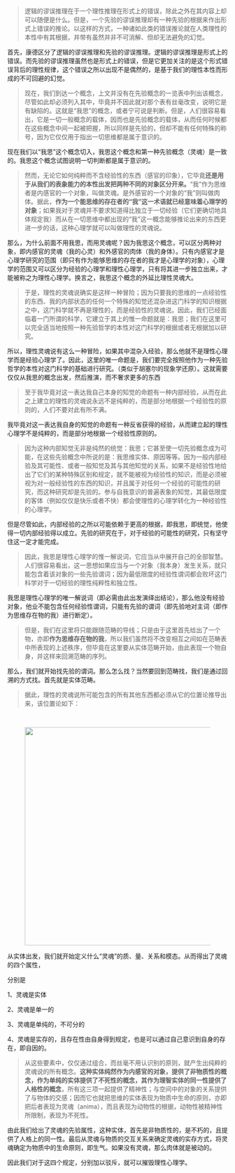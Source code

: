 <blockquote data-pid="g-pRFiVK">逻辑的谬误推理在于一个理性推理在形式上的错误，除此之外在其内容上却可以随便是什么。但是，一个先验的谬误推理却有一种先验的根据来作出形式上错误的推论。以这样的方式，一种诸如此类的错误推论就在人类理性的本性中有其根据，并带有虽然并非不可消解、但却无法避免的幻觉。</blockquote><p data-pid="t8f3i1QY">首先，康德区分了逻辑的谬误推理和先验的谬误推理。逻辑的谬误推理是形式上的错误。而先验的谬误推理虽然也是形式上的错误，但是它更加关注的是这个形式错误背后的理性规律，这个错误之所以出现不是偶然的，是基于我们的理性本性而形成的不可回避的幻觉。</p><blockquote data-pid="SGn5Wott">现在，我们到达一个概念，上文并没有在先验概念的一览表中列出该概念，尽管如此却必须列入其中，毕竟并不因此就对那个表有丝毫改变，说明它是有缺陷的。这就是“我思”的概念，或者宁可说是判断。但是，人们很容易看出，它是一切一般概念的载体，因而也是先验概念的载体，从而任何时候都在这些概念中间一起被把握，所以同样是先验的，但却不能有任何特殊的称号，因为它仅仅用于指出一切思维都是属于意识的。</blockquote><p data-pid="CLyopZRy">现在我们以“我思”这个概念切入，我思这个概念和第一种先验概念（灵魂）是一致的。我思这个概念试图说明一切判断都是属于意识的。</p><blockquote data-pid="hE-759CS">然而，无论它如何纯粹而不含经验性的东西（感官的印象），它毕竟<b>还是用于从我们的表象能力的本性出发把两种不同的对象区分开来。</b>“我”作为思维者是内感官的一个对象，叫做灵魂。是外感官的一个对象的“我”则叫做肉体。据此，<b>作为一个能思维的存在者的“我”这一术语就已经意味着心理学的对象</b>；如果我对于灵魂并不要求知道得比独立于一切经验（它们更确切地具体规定我）而从在一切思维中都出现的“我”这一概念能够推论出来的东西更进一步的话，这种心理学就可以叫做理性的灵魂说。</blockquote><p data-pid="KzMBe8gO">那么，为什么前面不用我思，而用灵魂呢？因为我思这个概念，可以区分两种对象，即内感官的灵魂（我的心灵）和外感官的肉体（我的身体）。只有内感官才是心理学研究的范围（即只有作为能够思维的存在者的我才是心理学的对象），心理学的范围又可以区分为经验的心理学和理性心理学，只有将其进一步独立出来，才能被称之为理性心理学。换言之，我思这个概念的外延比理性灵魂大。</p><blockquote data-pid="3Ob_mM9s">于是，理性的灵魂说确实是这样一种冒险；因为只要我的思维的一点经验性的东西、我的内部状态的任何一个特殊的知觉还混杂进这门科学的知识根据之中，这门科学就不再是理性的，而是经验性的灵魂说。因此，我们已经面临着一门所谓的科学，它建立于其上的惟一命题就是：我思；我们在这里可以完全适当地按照一种先验哲学的本性对这门科学的根据或者无根据加以研究。</blockquote><p data-pid="DSumnrjO">所以，理性灵魂说有这么一种冒险，如果其中混杂入经验，那么他就不是理性心理学而是经验心理学了。因此，这里的唯一命题是，我们要完全按照他作为一种先验哲学的本性对这门科学的基础进行研究。（类似于胡塞尔的现象学还原）。这就需要仅仅从我思的概念出发，然后推演，而不奢求更多的东西</p><blockquote data-pid="--pmxMUc">至于我毕竟对这一表达我自己本身的知觉的命题有一种内部经验，从而在此之上建立的理性的灵魂说永远不是纯粹的，而是部分地根据一个经验性的原则的，人们不要对此有所不满。</blockquote><p data-pid="-TeUkdj1">我毕竟对这一表达我自身的知觉的命题有一种反省获得的经验，从而建立起的理性心理学不是纯粹的，而是部分地根据一个经验性原则的。</p><blockquote data-pid="C7b08-h4">因为这种内部知觉无非是纯然的统觉：我思；它甚至使一切先验概念成为可能，在这些先验概念中所说的是：我思维实体、原因等等。因为一般内部经验及其可能性、或者一般知觉及其与其他知觉的关系，如果不是经验性地给出了它们的某种特殊区别和规定，就不能被视为经验性的知识，而是必须被视为对一般经验性的东西的知识，并且属于对任何一个经验的可能性的研究，而这种研究却是先验的。参与自我意识的普遍表象的知觉，其最低限度的客体（例如仅仅是快乐或者不快）都会使理性的心理学转化为一种经验性的心理学。</blockquote><p data-pid="2JtlGolU">但是尽管如此，内部经验的之所以可能依赖于更高的根据，即我思，即统觉，他使得一切内部经验得以成立。先验的研究在于，对于经验的可能性的研究，只有坚守住这一定才能完成。</p><blockquote data-pid="vekH2w1V">因此，我思是理性心理学的惟一解说词，它应当从中展开自己的全部智慧。人们很容易看出，这一思想如果应当与一个对象（我本身）发生关系，就只能包含着该对象的一些先验谓词；因为最低限度的经验性谓词都会败坏这门科学对于一切经验的理性纯粹性和独立性。</blockquote><p data-pid="vlE-PV7W">我思是理性心理学的唯一解说词（即必需由此出发演绎出结论），那么他没有经验对象，他业不能包含任何经验性谓词，只能有先验的谓词（即先验地对主词（即作为思维存在物的我）进行断定）。</p><blockquote data-pid="8P5n1zNh">但是，我们在这里将只能跟随范畴的导线；只是由于这里首先给出了一个物，亦即<b>作为思维存在物的我</b>，所以我们虽然将不改变相互之间如在范畴表中所表现的上述秩序，但毕竟在这里要从实体范畴开始，由此表现一个物自身，并这样来回溯范畴的序列。</blockquote><p data-pid="qU2CjHL3">那么，我们就开始找先验的谓词。那么怎么找？当然要回到范畴找，我们是通过回溯的方式找。首先就是实体范畴。</p><blockquote data-pid="hgGi1Jdx">据此，理性的灵魂说所可能包含的所有其他东西都必须从它的位置论推导出来，该位置论如下：</blockquote><p><br></p><figure data-size="normal"><img src="https://pica.zhimg.com/v2-68eaa989e6d861def691e2d60e73104c_720w.jpg?source=d16d100b" data-caption="" data-size="normal" data-rawwidth="499" data-rawheight="199" class="origin_image zh-lightbox-thumb" width="499" data-original="https://pic1.zhimg.com/v2-68eaa989e6d861def691e2d60e73104c_720w.jpg?source=d16d100b"></figure><p data-pid="iKu9JdnO">从实体出发，我们就开始定义什么“灵魂”的质、量、关系和模态。从而得出了灵魂的四个属性，</p><p data-pid="vTjULSQq">分别是</p><p data-pid="5H7eMnxv">1、灵魂是实体</p><p data-pid="SYa3_Th1">2、灵魂是单一的</p><p data-pid="QaAvIMo6">3、灵魂是单纯的，不可分的</p><p data-pid="mh9lbRo4">4、灵魂是实存的，且存在性由自身得到规定，也是可以通过自己意识到自身的存在，即自因的。</p><blockquote data-pid="YhFPFhHW">从这些要素中，仅仅通过组合，而丝毫不用认识别的原则，就产生出纯粹的灵魂说的所有概念。<b>这种实体纯然作为内感官的对象，提供了非物质性的概念，作为单纯的实体提供了不死性的概念，其作为理智实体的同一性提供了人格性的概念</b>，所有这三项一起提供了精神性；与空间中的对象的关系提供了与物体的交感；因而它也就把思维的实体表现为物质中生命的原则，亦即把后者表现为灵魂（anima），而且表现为动物性的根据，动物性被精神性所限制，表现为不死性。</blockquote><p data-pid="aq6Yb-d1">由此我们给出了灵魂的先验属性，这种实体，首先是非物质性的，是不朽的，且提供了人格上的同一性。最后从灵魂与物质的交互关系来确定灵魂的实存方式，将灵魂确定为物质中的生命原则，即生气。如果没有灵魂，那么肉体就是被动的。</p><p data-pid="HAeSQWZv">因此我们对于这四个规定，分别加以驳斥，就可以摧毁理性心理学。</p>